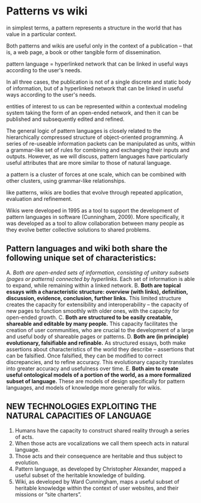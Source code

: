 # Patterns vs wiki

in simplest terms, a pattern represents a structure in the world that has value in a particular context.

Both patterns and wikis are useful only in the context of a publication – that is, a web page, a book or other tangible form of dissemination.

pattern language = hyperlinked network that can be linked in useful ways according to the user's needs.


In all three cases, the publication is not of a single discrete and static body of information, but of a hyperlinked
network that can be linked in useful ways according to the user's needs.

entities of interest to us can be represented within a contextual modeling system taking the form of an
open-ended network, and then it can be published and subsequently edited and refined.


The general logic of pattern languages is closely related to the hierarchically compressed structure of object-oriented programming. A series of re-useable information packets can be manipulated as units, within a grammar-like set of rules for combining and exchanging their inputs and outputs. However, as we will discuss, pattern languages have particularly useful attributes that are more similar to those of natural language.

a pattern is a cluster of forces at one scale, which can be combined with other clusters, using grammar-like relationships.

like patterns, wikis are bodies that evolve through repeated application, evaluation and refinement.

Wikis were developed in 1995 as a tool to support the development of pattern languages in software (Cunningham, 2009). More specifically, it was developed as a tool to allow collaboration between many people as they evolve better collective solutions to shared problems.

## Pattern languages and wiki both share the following unique set of characteristics:
A. *Both are open-ended sets of information, consisting of unitary subsets (pages or patterns) connected by hyperlinks.* Each set of information is able to expand, while remaining within a linked network.
B. **Both are topical essays with a characteristic structure: overview (with links), definition, discussion, evidence, conclusion, further links.** This limited structure creates the capacity for extensibility and interoperability – the capacity of new pages to function smoothly with older ones, with the capacity for open-ended growth.
C. **Both are structured to be easily creatable, shareable and editable by many people.** This capacity facilitates the creation of user communities, who are crucial to the development of a large and useful body of shareable pages or patterns.
D. **Both are (in principle) evolutionary, falsifiable and refinable.** As structured essays, both make assertions about characteristics of the world they describe – assertions that can be falsified. Once falsified, they can be modified to correct discrepancies, and to refine accuracy. This evolutionary capacity translates into greater accuracy and usefulness over time.
E. **Both aim to create useful ontological models of a portion of the world, as a more formalized subset of language.**
These are models of design specifically for pattern languages, and models of knowledge more generally for wikis.

## NEW TECHNOLOGIES EXPLOITING THE NATURAL CAPACITIES OF LANGUAGE

1. Humans have the capacity to construct shared reality through a series of acts.
2. When those acts are vocalizations we call them speech acts in natural language.
3. Those acts and their consequence are heritable and thus subject to evolution.
4. Pattern language, as developed by Christopher Alexander, mapped a useful subset of the heritable knowledge of building.
5. Wiki, as developed by Ward Cunningham, maps a useful subset of heritable knowledge within the context of user websites, and their missions or “site charters”.
